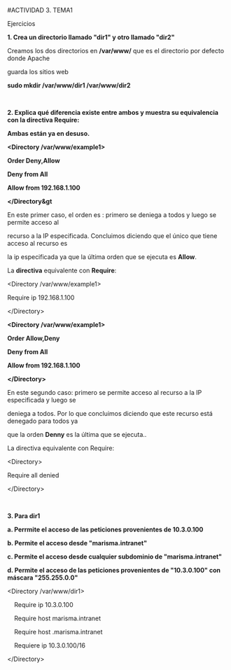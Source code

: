 #ACTIVIDAD 3. TEMA1 

Ejercicios 

**1. Crea un directorio llamado "dir1" y otro llamado "dir2"**
   
Creamos los dos directorios en **/var/www/** que es el directorio por defecto donde Apache  

guarda los sitios web  

**sudo mkdir /var/www/dir1 /var/www/dir2**

<br> 

**2. Explica qué diferencia existe entre ambos y muestra su equivalencia con la
directiva Require:** 

**Ambas están ya en desuso.** 

**<Directory /var/www/example1>**

**Order Deny,Allow**

**Deny from All**  

**Allow from 192.168.1.100** 

**&lt;/Directory&gt**



En este primer caso, el orden es : primero se deniega a todos y luego se permite acceso al  

recurso a la IP especificada. Concluimos diciendo que el único que tiene acceso al recurso es  

la ip especificada ya que la última orden que se ejecuta es **Allow**.  

La **directiva** equivalente con **Require**: 

<Directory /var/www/example1>  

Require ip 192.168.1.100  

&lt;/Directory&gt; 


**<Directory /var/www/example1>** 

**Order Allow,Deny** 

**Deny from All**

**Allow from 192.168.1.100** 

**&lt;/Directory&gt;** 

En este segundo caso: primero se permite acceso al recurso a la IP especificada y luego se  

deniega a todos. Por lo que concluimos diciendo que este recurso está denegado para todos ya  

que la orden **Denny** es la última que se ejecuta..  

La directiva equivalente con Require: 

&lt;Directory&gt;  
   
Require all denied  

&lt;/Directory&gt;  

<br>

**3. Para dir1** 

**a. Perrmite el acceso de las peticiones provenientes de 10.3.0.100** 

**b. Permite el acceso desde "marisma.intranet"** 

**c. Permite el acceso desde cualquier subdominio de "marisma.intranet"** 

**d. Permite el acceso de las peticiones provenientes de "10.3.0.100" con máscara "255.255.0.0"** 

<Directory /var/www/dir1> 

&nbsp;&nbsp;&nbsp;&nbsp;Require ip 10.3.0.100  

&nbsp;&nbsp;&nbsp;&nbsp;Require host marisma.intranet  

&nbsp;&nbsp;&nbsp;&nbsp;Require host .marisma.intranet  

&nbsp;&nbsp;&nbsp;&nbsp;Requiere ip 10.3.0.100/16  

&lt;/Directory&gt; 
<br> 






